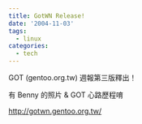 ```yaml
---
title: GotWN Release!
date: '2004-11-03'
tags:
  - linux
categories:
  - tech
---
```

GOT (gentoo.org.tw) 週報第三版釋出！  
  
有 Benny 的照片 & GOT 心路歷程唷  
  
http://gotwn.gentoo.org.tw/